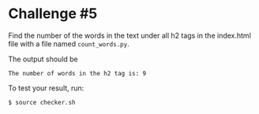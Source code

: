 # Challenge #5

Find the number of the words in the text under all h2 tags in the index.html file with a file named ```count_words.py```.

The output should be 
```
The number of words in the h2 tag is: 9
```

To test your result, run:
```
$ source checker.sh
```
